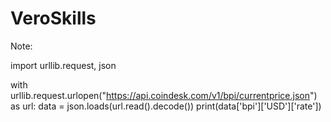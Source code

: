 # VeroSkills

Note:

import urllib.request, json

with urllib.request.urlopen("https://api.coindesk.com/v1/bpi/currentprice.json") as url:
    data = json.loads(url.read().decode())
    print(data['bpi']['USD']['rate'])